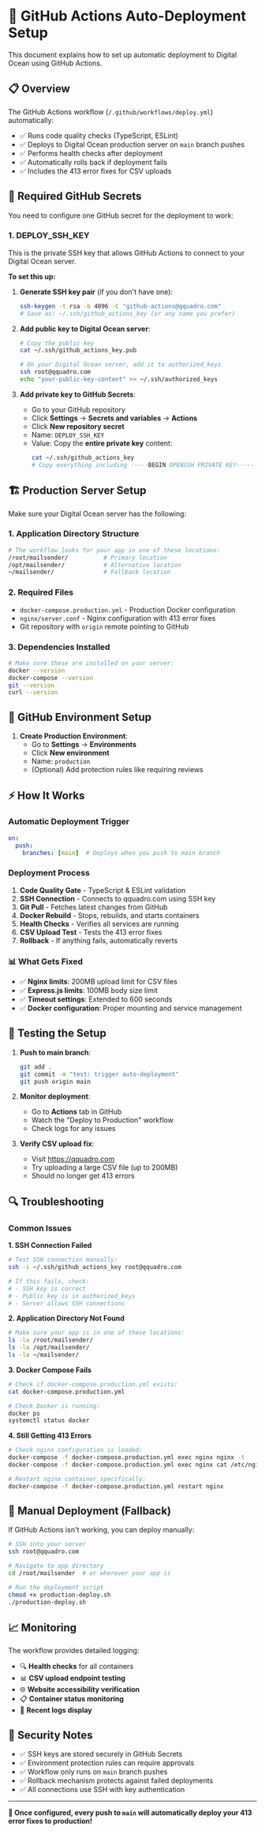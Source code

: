 # 🚀 GitHub Actions Auto-Deployment Setup

This document explains how to set up automatic deployment to Digital Ocean using GitHub Actions.

## 📋 Overview

The GitHub Actions workflow (`/.github/workflows/deploy.yml`) automatically:
- ✅ Runs code quality checks (TypeScript, ESLint)
- ✅ Deploys to Digital Ocean production server on `main` branch pushes  
- ✅ Performs health checks after deployment
- ✅ Automatically rolls back if deployment fails
- ✅ Includes the 413 error fixes for CSV uploads

## 🔑 Required GitHub Secrets

You need to configure one GitHub secret for the deployment to work:

### 1. DEPLOY_SSH_KEY

This is the private SSH key that allows GitHub Actions to connect to your Digital Ocean server.

**To set this up:**

1. **Generate SSH key pair** (if you don't have one):
   ```bash
   ssh-keygen -t rsa -b 4096 -C "github-actions@qquadro.com"
   # Save as: ~/.ssh/github_actions_key (or any name you prefer)
   ```

2. **Add public key to Digital Ocean server**:
   ```bash
   # Copy the public key
   cat ~/.ssh/github_actions_key.pub
   
   # On your Digital Ocean server, add it to authorized_keys
   ssh root@qquadro.com
   echo "your-public-key-content" >> ~/.ssh/authorized_keys
   ```

3. **Add private key to GitHub Secrets**:
   - Go to your GitHub repository
   - Click **Settings** → **Secrets and variables** → **Actions**
   - Click **New repository secret**
   - Name: `DEPLOY_SSH_KEY`
   - Value: Copy the **entire private key** content:
     ```bash
     cat ~/.ssh/github_actions_key
     # Copy everything including -----BEGIN OPENSSH PRIVATE KEY-----
     ```

## 🏗️ Production Server Setup

Make sure your Digital Ocean server has the following:

### 1. Application Directory Structure
```bash
# The workflow looks for your app in one of these locations:
/root/mailsender/          # Primary location
/opt/mailsender/           # Alternative location  
~/mailsender/              # Fallback location
```

### 2. Required Files
- `docker-compose.production.yml` - Production Docker configuration
- `nginx/server.conf` - Nginx configuration with 413 error fixes
- Git repository with `origin` remote pointing to GitHub

### 3. Dependencies Installed
```bash
# Make sure these are installed on your server:
docker --version
docker-compose --version
git --version
curl --version
```

## 🔧 GitHub Environment Setup

1. **Create Production Environment**:
   - Go to **Settings** → **Environments**
   - Click **New environment**
   - Name: `production`
   - (Optional) Add protection rules like requiring reviews

## ⚡ How It Works

### Automatic Deployment Trigger
```yaml
on:
  push:
    branches: [main]  # Deploys when you push to main branch
```

### Deployment Process
1. **Code Quality Gate** - TypeScript & ESLint validation
2. **SSH Connection** - Connects to qquadro.com using SSH key
3. **Git Pull** - Fetches latest changes from GitHub
4. **Docker Rebuild** - Stops, rebuilds, and starts containers
5. **Health Checks** - Verifies all services are running
6. **CSV Upload Test** - Tests the 413 error fixes
7. **Rollback** - If anything fails, automatically reverts

### 📊 What Gets Fixed
- ✅ **Nginx limits**: 200MB upload limit for CSV files
- ✅ **Express.js limits**: 100MB body size limit
- ✅ **Timeout settings**: Extended to 600 seconds
- ✅ **Docker configuration**: Proper mounting and service management

## 🧪 Testing the Setup

1. **Push to main branch**:
   ```bash
   git add .
   git commit -m "test: trigger auto-deployment"
   git push origin main
   ```

2. **Monitor deployment**:
   - Go to **Actions** tab in GitHub
   - Watch the "Deploy to Production" workflow
   - Check logs for any issues

3. **Verify CSV upload fix**:
   - Visit https://qquadro.com
   - Try uploading a large CSV file (up to 200MB)
   - Should no longer get 413 errors

## 🔍 Troubleshooting

### Common Issues

**1. SSH Connection Failed**
```bash
# Test SSH connection manually:
ssh -i ~/.ssh/github_actions_key root@qquadro.com

# If this fails, check:
# - SSH key is correct
# - Public key is in authorized_keys
# - Server allows SSH connections
```

**2. Application Directory Not Found**
```bash
# Make sure your app is in one of these locations:
ls -la /root/mailsender/
ls -la /opt/mailsender/
ls -la ~/mailsender/
```

**3. Docker Compose Fails**
```bash
# Check if docker-compose.production.yml exists:
cat docker-compose.production.yml

# Check Docker is running:
docker ps
systemctl status docker
```

**4. Still Getting 413 Errors**
```bash
# Check nginx configuration is loaded:
docker-compose -f docker-compose.production.yml exec nginx nginx -t
docker-compose -f docker-compose.production.yml exec nginx cat /etc/nginx/conf.d/default.conf

# Restart nginx container specifically:
docker-compose -f docker-compose.production.yml restart nginx
```

## 🎯 Manual Deployment (Fallback)

If GitHub Actions isn't working, you can deploy manually:

```bash
# SSH into your server
ssh root@qquadro.com

# Navigate to app directory
cd /root/mailsender  # or wherever your app is

# Run the deployment script
chmod +x production-deploy.sh
./production-deploy.sh
```

## 📈 Monitoring

The workflow provides detailed logging:
- 🔍 **Health checks** for all containers
- 📊 **CSV upload endpoint testing**
- 🌐 **Website accessibility verification**
- 📋 **Container status monitoring**
- 📄 **Recent logs display**

## 🔐 Security Notes

- ✅ SSH keys are stored securely in GitHub Secrets
- ✅ Environment protection rules can require approvals
- ✅ Workflow only runs on `main` branch pushes
- ✅ Rollback mechanism protects against failed deployments
- ✅ All connections use SSH with key authentication

---

**🎉 Once configured, every push to `main` will automatically deploy your 413 error fixes to production!**
